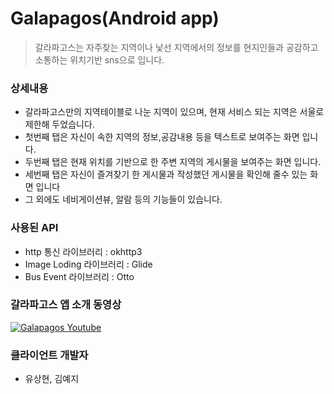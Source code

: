 # Galapagos(Android app)

> 갈라파고스는 자주찾는 지역이나 낯선 지역에서의 정보를 현지인들과 공감하고 소통하는 위치기반 sns으로 입니다.

### 상세내용
- 갈라파고스만의 지역테이블로 나눈 지역이 있으며, 현재 서비스 되는 지역은 서울로 제한해 두었습니다.
- 첫번째 탭은 자신이 속한 지역의 정보,공감내용 등을 텍스트로 보여주는 화면 입니다.
- 두번째 탭은 현재 위치를 기반으로 한 주변 지역의 게시물을 보여주는 화면 입니다.
- 세번째 탭은 자신이 즐겨찾기 한 게시물과 작성했던 게시물을 확인해 줄수 있는 화면 입니다  
- 그 외에도 네비게이션뷰, 알람 등의 기능들이 있습니다.


### 사용된 API
- http 통신 라이브러리 : okhttp3
- Image Loding 라이브러리 : Glide
- Bus Event 라이브러리 : Otto

### 갈라파고스 앱 소개 동영상
[![Galapagos Youtube](https://img.youtube.com/vi/t6xcX-P4hF4/0.jpg)](https://www.youtube.com/embed/t6xcX-P4hF4)

### 클라이언트 개발자
- 유상현, 김예지

